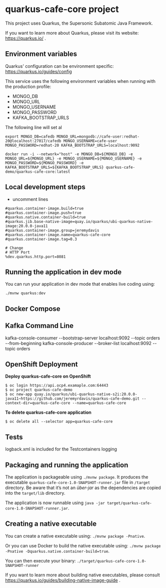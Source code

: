 # quarkus-cafe-core project

This project uses Quarkus, the Supersonic Subatomic Java Framework.

If you want to learn more about Quarkus, please visit its website: https://quarkus.io/ .

## Environment variables

Quarkus' configuration can be environment specific: https://quarkus.io/guides/config

This service uses the following environment variables when running with the production profile:
* MONGO_DB
* MONGO_URL
* MONGO_USERNAME
* MONGO_PASSWORD
* KAFKA_BOOTSTRAP_URLS

The following line will set al
```shell
export MONGO_DB=cafedb MONGO_URL=mongodb://cafe-user:redhat-20@localhost:27017/cafedb MONGO_USERNAME=cafe-user MONGO_PASSWORD=redhat-20 KAFKA_BOOTSTRAP_URLS=localhost:9092 

docker run -i --network="host" -e MONGO_DB=${MONGO_DB} -e MONGO_URL=${MONGO_URL} -e MONGO_USERNAME=${MONGO_USERNAME} -e MONGO_PASSWORD=${MONGO_PASSWORD} -e KAFKA_BOOTSTRAP_URLS=${KAFKA_BOOTSTRAP_URLS} quarkus-cafe-demo/quarkus-cafe-core:latest

```

## Local development steps 
* uncomment lines 
```
#quarkus.container-image.build=true
#quarkus.container-image.push=true
#quarkus.native.container-build=true
#quarkus.jib.base-native-image=quay.io/quarkus/ubi-quarkus-native-image:20.0.0-java11
#quarkus.container-image.group=jeremydavis
#quarkus.container-image.name=quarkus-cafe-core
#quarkus.container-image.tag=0.3

# Change 
# HTTP Port
%dev.quarkus.http.port=8081
```


## Running the application in dev mode

You can run your application in dev mode that enables live coding using:
```
./mvnw quarkus:dev
```
## Docker Compose

## Kafka Command Line
kafka-console-consumer --bootstrap-server localhost:9092 --topic orders --from-beginning
kafka-console-producer --broker-list localhost:9092 --topic orders

## OpenShift Deployment 
**Deploy quarkus-cafe-core on OpenShift**
```
$ oc login https://api.ocp4.examaple.com:64443
$ oc project quarkus-cafe-demo
$ oc new-app quay.io/quarkus/ubi-quarkus-native-s2i:20.0.0-java11~https://github.com/jeremyrdavis/quarkus-cafe-demo.git --context-dir=quarkus-cafe-core --name=quarkus-cafe-core
```

**To delete quarkus-cafe-core application**
```
$ oc delete all --selector app=quarkus-cafe-core
```

## Tests

logback.xml is included for the Testcontainers logging

## Packaging and running the application

The application is packageable using `./mvnw package`.
It produces the executable `quarkus-cafe-core-1.0-SNAPSHOT-runner.jar` file in `/target` directory.
Be aware that it’s not an _über-jar_ as the dependencies are copied into the `target/lib` directory.

The application is now runnable using `java -jar target/quarkus-cafe-core-1.0-SNAPSHOT-runner.jar`.

## Creating a native executable

You can create a native executable using: `./mvnw package -Pnative`.

Or you can use Docker to build the native executable using: `./mvnw package -Pnative -Dquarkus.native.container-build=true`.

You can then execute your binary: `./target/quarkus-cafe-core-1.0-SNAPSHOT-runner`

If you want to learn more about building native executables, please consult https://quarkus.io/guides/building-native-image-guide .